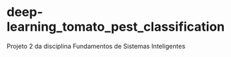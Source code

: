 # deep-learning_tomato_pest_classification
Projeto 2 da disciplina Fundamentos de Sistemas Inteligentes
